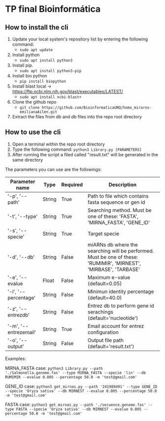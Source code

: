 # TP final Bioinformática

## How to install the cli

1. Update your local system's repository list by entering the following command:
   - `sudo apt update`
2. Install python
   - `sudo apt install python3`
3. Install pip.
   - `sudo apt install python3-pip`
4. Install bio python
   - `pip install biopython`
5. Install blast local -> https://ftp.ncbi.nlm.nih.gov/blast/executables/LATEST/
   - `sudo apt install ncbi-blast+`
6. Clone the github repo
   - `git clone https://github.com/BioinformaticaUNQ/homo_mirarns-emilianaAilen.git`
7. Extract the files from db and db files into the repo root directory

## How to use the cli

1. Open a terminal within the repo root directory
2. Type the following command: `python3 Library.py [PARAMETERS]`
3. After running the script a filed called "result.txt" will be generated in the same directory

The parameters you can use are the followings:

| Parameter name   | Type | Required | Description |
|---|---|---|---|
|'-p', '--path'| String | True | Path to file which contains fasta sequence or gen id|
|'-t', '--type'| String | True | Searching method. Must be one of these: 'FASTA', 'MIRNA_FASTA', 'GENE_ID'|
|'-s', '--specie'| String | True | Target specie |
|'-d', '--db'| String | False | miARNs db where the searching will be performed. Must be one  of these: 'RUMIMIR', 'MIRNEST', 'MIRBASE', 'TARBASE' |
|'-e', '--evalue| Float | False | Maximum e-value (default=0.05)|
|'-i', '--percentage' | String | False | Minimun identity percentage (default=40.0)|
|'-z', '--entrezdb'| String | False | Entrez db to perform gene id serachings (default='nucleotide')|
|'-m', '--entrezemail'| String | True | Email account for entrez configuration|
|'-o', '--output'| String | False | Output file path (default='result.txt')|

Examples:

MIRNA_FASTA case:
`python3 Library.py --path './Salmonella.genome.fas' --type MIRNA_FASTA --specie 'lin' --db RUMIMIR --evalue 0.005 --percentage 50.0 -m 'test@gmail.com'`

GENE_ID case:
`python3 get_mirnas.py --path '241989491' --type GENE_ID --specie 'Oryza sativa' --db MIRNEST --evalue 0.005 --percentage 50.0 -m 'test@gmail.com'`

FASTA case:
`python3 get_mirnas.py --path './secuence.genome.fas' --type FASTA --specie 'Oryza sativa' --db MIRNEST --evalue 0.005 --percentage 50.0 -m 'test@gmail.com'`

